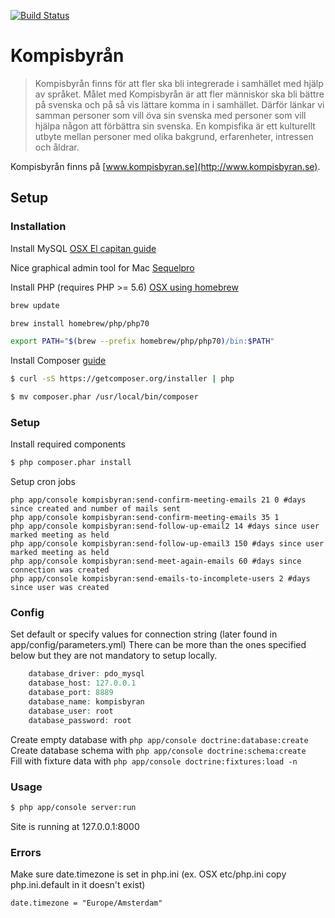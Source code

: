 [![Build Status](https://travis-ci.org/kompisbyran/Kompisbyran.svg)](https://travis-ci.org/kompisbyran/Kompisbyran)

Kompisbyrån
========================

> Kompisbyrån finns för att fler ska bli integrerade i samhället med hjälp av språket. Målet med Kompisbyrån är att fler människor ska bli bättre på svenska och på så vis lättare komma in i samhället. Därför länkar vi samman personer som vill öva sin svenska med personer som vill hjälpa någon att förbättra sin svenska. En kompisfika är ett kulturellt utbyte mellan personer med olika bakgrund, erfarenheter, intressen och åldrar.

Kompisbyrån finns på [www.kompisbyran.se](http://www.kompisbyran.se).


Setup
------------

### Installation

Install MySQL [OSX El capitan guide](http://wpguru.co.uk/2015/11/how-to-install-mysql-on-mac-os-x-el-capitan/)

Nice graphical admin tool for Mac [Sequelpro](http://sequelpro.com/)

Install PHP (requires PHP >= 5.6) [OSX using homebrew](http://blog.shameerc.com/2015/12/installing-php-7-on-mac-using-homebrew)

```bash
brew update
```
```bash
brew install homebrew/php/php70
```
```bash
export PATH="$(brew --prefix homebrew/php/php70)/bin:$PATH"
```

Install Composer [guide](https://getcomposer.org/doc/00-intro.md)

```bash
$ curl -sS https://getcomposer.org/installer | php
```
```bash
$ mv composer.phar /usr/local/bin/composer
```


### Setup 

Install required components

```bash
$ php composer.phar install
```

Setup cron jobs

```
php app/console kompisbyran:send-confirm-meeting-emails 21 0 #days since created and number of mails sent
php app/console kompisbyran:send-confirm-meeting-emails 35 1
php app/console kompisbyran:send-follow-up-email2 14 #days since user marked meeting as held
php app/console kompisbyran:send-follow-up-email3 150 #days since user marked meeting as held
php app/console kompisbyran:send-meet-again-emails 60 #days since connection was created
php app/console kompisbyran:send-emails-to-incomplete-users 2 #days since user was created
```

### Config

Set default or specify values for connection string (later found in app/config/parameters.yml)
There can be more than the ones specified below but they are not mandatory to setup locally.

```php
    database_driver: pdo_mysql
    database_host: 127.0.0.1
    database_port: 8889
    database_name: kompisbyran
    database_user: root
    database_password: root
```

Create empty database with `php app/console doctrine:database:create`  
Create database schema with `php app/console doctrine:schema:create`  
Fill with fixture data with `php app/console doctrine:fixtures:load -n`

### Usage

```bash
$ php app/console server:run
```

Site is running at 127.0.0.1:8000


### Errors 

Make sure date.timezone is set in php.ini (ex. OSX etc/php.ini copy php.ini.default in it doesn't exist)

`date.timezone = "Europe/Amsterdam"`

